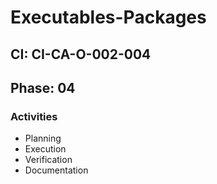 # Executables-Packages

## CI: CI-CA-O-002-004
## Phase: 04

### Activities
- Planning
- Execution
- Verification
- Documentation
